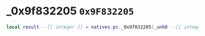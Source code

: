 # _0x9f832205 `0x9F832205`

```lua
local result --[[ integer ]] = natives.pc._0x9f832205(_unk0 --[[ integer ]])
```